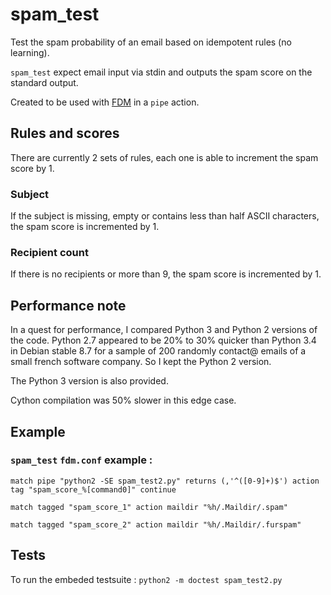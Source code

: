 # spam_test
Test the spam probability of an email based on idempotent rules (no learning).

`spam_test` expect email input via stdin and outputs the spam score on the standard output.

Created to be used with [FDM](https://github.com/nicm/fdm) in a `pipe` action.

## Rules and scores

There are currently 2 sets of rules, each one is able to increment the spam score by 1.

### Subject

If the subject is missing, empty or contains less than half ASCII characters, the spam score is incremented by 1.

### Recipient count

If there is no recipients or more than 9, the spam score is incremented by 1.

## Performance note
In a quest for performance, I compared Python 3 and Python 2 versions of the code. Python 2.7 appeared to be 20% to 30% quicker than Python 3.4 in Debian stable 8.7 for a sample of 200 randomly contact@ emails of a small french software company. So I kept the Python 2 version.

The Python 3 version is also provided.

Cython compilation was 50% slower in this edge case.

## Example

### `spam_test` `fdm.conf` example :

`match pipe "python2 -SE spam_test2.py" returns (,'^([0-9]+)$') action tag "spam_score_%[command0]" continue`

`match tagged "spam_score_1" action maildir "%h/.Maildir/.spam"`

`match tagged "spam_score_2" action maildir "%h/.Maildir/.furspam"`


## Tests

To run the embeded testsuite :
`python2 -m doctest spam_test2.py`
